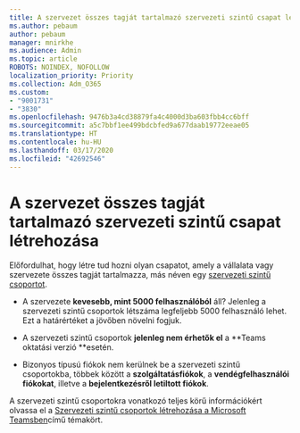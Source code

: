 ```yaml
---
title: A szervezet összes tagját tartalmazó szervezeti szintű csapat létrehozása
ms.author: pebaum
author: pebaum
manager: mnirkhe
ms.audience: Admin
ms.topic: article
ROBOTS: NOINDEX, NOFOLLOW
localization_priority: Priority
ms.collection: Adm_O365
ms.custom:
- "9001731"
- "3830"
ms.openlocfilehash: 9476b3a4cd38879fa4c4000d3ba603fbb4cc6bff
ms.sourcegitcommit: a5c7bbf1ee499bdcbfed9a677daab19772eeae05
ms.translationtype: HT
ms.contentlocale: hu-HU
ms.lasthandoff: 03/17/2020
ms.locfileid: "42692546"
---
```

# <a name="create-an-org-wide-team-that-includes-everyone-in-your-organization"></a>A szervezet összes tagját tartalmazó szervezeti szintű csapat létrehozása

Előfordulhat, hogy létre tud hozni olyan csapatot, amely a vállalata vagy szervezete összes tagját tartalmazza, más néven egy [szervezeti szintű csoportot](https://docs.microsoft.com/microsoftteams/create-an-org-wide-team).

- A szervezete **kevesebb, mint 5000 felhasználóból** áll? Jelenleg a szervezeti szintű csoportok létszáma legfeljebb 5000 felhasználó lehet. Ezt a határértéket a jövőben növelni fogjuk.

- A szervezeti szintű csoportok **jelenleg nem érhetők el** a **Teams oktatási verzió **esetén.

- Bizonyos típusú fiókok nem kerülnek be a szervezeti szintű csoportokba, többek között a **szolgáltatásfiókok**, a **vendégfelhasználói fiókokat**, illetve a **bejelentkezésről letiltott fiókok**.

A szervezeti szintű csoportokra vonatkozó teljes körű információkért olvassa el a [Szervezeti szintű csoportok létrehozása a Microsoft Teamsben](https://docs.microsoft.com/microsoftteams/create-an-org-wide-team)című témakört. 
